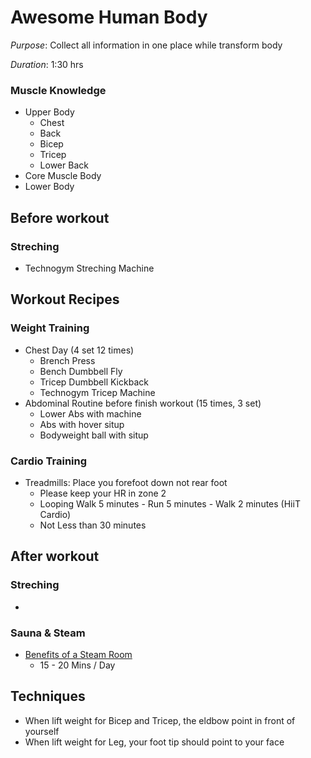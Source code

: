 # Awesome Human Body
*Purpose*: Collect all information in one place while transform body

*Duration*: 1:30 hrs

### Muscle Knowledge
* Upper Body
  * Chest 
  * Back
  * Bicep 
  * Tricep
  * Lower Back
* Core Muscle Body
* Lower Body

## Before workout
### Streching
- Technogym Streching Machine 
  
## Workout Recipes
### Weight Training 
- Chest Day (4 set 12 times)
  - Brench Press
  - Bench Dumbbell Fly 
  - Tricep Dumbbell Kickback 
  - Technogym Tricep Machine 
- Abdominal Routine before finish workout (15 times, 3 set)
  - Lower Abs with machine 
  - Abs with hover situp 
  - Bodyweight ball with situp
  
### Cardio Training 
- Treadmills: Place you forefoot down not rear foot 
  - Please keep your HR in zone 2
  - Looping Walk 5 minutes - Run 5 minutes - Walk 2 minutes (HiiT Cardio)  
  - Not Less than 30 minutes

## After workout
### Streching
- 

### Sauna & Steam 
- [Benefits of a Steam Room](https://www.medicalnewstoday.com/articles/320314.php)
  - 15 - 20 Mins / Day

## Techniques
- When lift weight for Bicep and Tricep, the eldbow point in front of yourself 
- When lift weight for Leg, your foot tip should point to your face 

